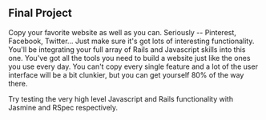 
## Final Project

Copy your favorite website as well as you can.  Seriously -- Pinterest, Facebook, Twitter... Just make sure it's got lots of interesting functionality.  You'll be integrating your full array of Rails and Javascript skills into this one.  You've got all the tools you need to build a website just like the ones you use every day.  You can't copy every single feature and a lot of the user interface will be a bit clunkier, but you can get yourself 80% of the way there.  

Try testing the very high level Javascript and Rails functionality with Jasmine and RSpec respectively.
